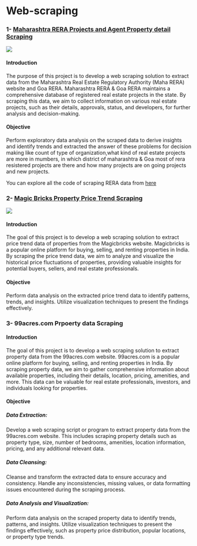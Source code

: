 # Web-scraping

### 1- [Maharashtra RERA Projects and Agent Property detail Scraping](https://github.com/NaveenKumarMaurya/Web-scraping-Project/tree/main/RERA_scraping_code)
![](https://github.com/NaveenKumarMaurya/Web-scraping-Project/blob/main/RERA_scraping_code/Maharashtra_rera_scraping_code/rera-logo.jpg)
#### Introduction
The purpose of this project is to develop a web scraping solution to extract data from the Maharashtra Real Estate Regulatory Authority (Maha RERA) website and Goa RERA. Maharashtra RERA & Goa RERA maintains a comprehensive database of registered real estate projects in the state. By scraping this data, we aim to collect information on various real estate projects, such as their details, approvals, status, and developers, for further analysis and decision-making.
#### Objective
Perform exploratory data analysis on the scraped data to derive insights and identify trends and extracted the answer of these problems for decision making like count of type of organization,what kind of real estate projects are more in mumbers, in which district of maharashtra & Goa most of rera resistered projects are there and how many projects are on going projects and new projects.

You can explore all the code of scraping RERA data from [here](https://github.com/NaveenKumarMaurya/Web-scraping-Project/tree/main/RERA_scraping_code)

### 2- [Magic Bricks Property Price Trend Scraping](https://github.com/NaveenKumarMaurya/Web-scraping-Project/blob/main/Magic_bricks_price_trend_scraping_code/Price_trend_scraping.py)
![](https://github.com/NaveenKumarMaurya/Web-scraping-Project/blob/main/Magic_bricks_price_trend_scraping_code/magic_bricks.png)

#### Introduction 
The goal of this project is to develop a web scraping solution to extract price trend data of properties from the Magicbricks website. Magicbricks is a popular online platform for buying, selling, and renting properties in India. By scraping the price trend data, we aim to analyze and visualize the historical price fluctuations of properties, providing valuable insights for potential buyers, sellers, and real estate professionals.

#### Objective 
Perform data analysis on the extracted price trend data to identify patterns, trends, and insights. Utilize visualization techniques to present the findings effectively.

### 3- 99acres.com Prpoerty data Scraping


#### Introduction
The goal of this project is to develop a web scraping solution to extract property data from the 99acres.com website. 99acres.com is a popular online platform for buying, selling, and renting properties in India. By scraping property data, we aim to gather comprehensive information about available properties, including their details, location, pricing, amenities, and more. This data can be valuable for real estate professionals, investors, and individuals looking for properties.

#### Objective
##### Data Extraction:
Develop a web scraping script or program to extract property data from the 99acres.com website. This includes scraping property details such as property type, size, number of bedrooms, amenities, location information, pricing, and any additional relevant data.
##### Data Cleansing:
Cleanse and transform the extracted data to ensure accuracy and consistency. Handle any inconsistencies, missing values, or data formatting issues encountered during the scraping process.
##### Data Analysis and Visualization:
Perform data analysis on the scraped property data to identify trends, patterns, and insights. Utilize visualization techniques to present the findings effectively, such as property price distribution, popular locations, or property type trends.
